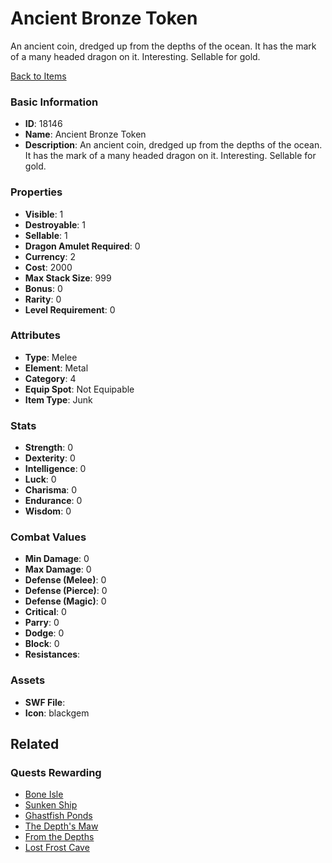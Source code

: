 # Ancient Bronze Token

An ancient coin, dredged up from the depths of the ocean. It has the mark of a many headed dragon on it. Interesting. Sellable for gold.

[Back to Items](../items.md)

### Basic Information

- **ID**: 18146
- **Name**: Ancient Bronze Token
- **Description**: An ancient coin, dredged up from the depths of the ocean. It has the mark of a many headed dragon on it. Interesting. Sellable for gold.

### Properties

- **Visible**: 1
- **Destroyable**: 1
- **Sellable**: 1
- **Dragon Amulet Required**: 0
- **Currency**: 2
- **Cost**: 2000
- **Max Stack Size**: 999
- **Bonus**: 0
- **Rarity**: 0
- **Level Requirement**: 0

### Attributes

- **Type**: Melee
- **Element**: Metal
- **Category**: 4
- **Equip Spot**: Not Equipable
- **Item Type**: Junk

### Stats

- **Strength**: 0
- **Dexterity**: 0
- **Intelligence**: 0
- **Luck**: 0
- **Charisma**: 0
- **Endurance**: 0
- **Wisdom**: 0

### Combat Values

- **Min Damage**: 0
- **Max Damage**: 0
- **Defense (Melee)**: 0
- **Defense (Pierce)**: 0
- **Defense (Magic)**: 0
- **Critical**: 0
- **Parry**: 0
- **Dodge**: 0
- **Block**: 0
- **Resistances**: 

### Assets

- **SWF File**: 
- **Icon**: blackgem

## Related

### Quests Rewarding

- [Bone Isle](../quests/1515-bone-isle.md)
- [Sunken Ship](../quests/1519-sunken-ship.md)
- [Ghastfish Ponds](../quests/1520-ghastfish-ponds.md)
- [The Depth's Maw](../quests/1521-the-depth-s-maw.md)
- [From the Depths](../quests/1896-from-the-depths.md)
- [Lost Frost Cave](../quests/1897-lost-frost-cave.md)

